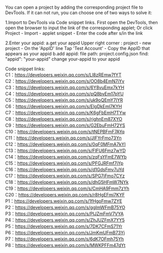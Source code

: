 You can open a project by adding the corresponding project file to DevTools.
If it can not run, you can choose one of two ways to solve it:

1.Import to DevTools via Code snippet links.
   First open the DevTools, then open the browser to input the link of the corresponding applet; Or click Project - Import - applet snippet - Enter the code after s/in the link

2.Enter your appid:
  a.get your appid
    Upper right corner : project - new  project - On the 'AppID' line Tap 'Test Account' - Copy the AppID that appears as your appid
  b.add appid:
    file path: 	project.config.json
    find:	"appid": "your-appid"  change your-appid to your appid

Code snippet links:  
C1：https://developers.weixin.qq.com/s/Ll8zREmw7fYT  
C2：https://developers.weixin.qq.com/s/OO8b4EmN7iYv  
C3：https://developers.weixin.qq.com/s/6Y8vuEmx7kYH  
C4：https://developers.weixin.qq.com/s/pQ8bvEm17pYU  
C5：https://developers.weixin.qq.com/s/uk9oQEmY7IYR  
C6：https://developers.weixin.qq.com/s/ElgDkEml7KYH  
C7：https://developers.weixin.qq.com/s/K6gFbEmH7TYw  
C8：https://developers.weixin.qq.com/s/rjghnEm87XYO  
C9：https://developers.weixin.qq.com/s/G2EbuFmH72YS  
C10：https://developers.weixin.qq.com/s/tNEPBFmF7AYq  
C11：https://developers.weixin.qq.com/s/JIFYrFmo73Yn  
C12：https://developers.weixin.qq.com/s/0qF0MFmA7kYI  
C13：https://developers.weixin.qq.com/s/FlFU6Fmz7wYD  
C14：https://developers.weixin.qq.com/s/zqFsYFmE7WYb  
C15：https://developers.weixin.qq.com/s/PFGJRFmf7jYp  
C16：https://developers.weixin.qq.com/s/d1GdsFmv7uYd  
C17：https://developers.weixin.qq.com/s/SPG7jFmo7CYz  
C18：https://developers.weixin.qq.com/s/dhG5HFmW7NYk  
C19：https://developers.weixin.qq.com/s/CmHA9Fmm7zYh  
C20：https://developers.weixin.qq.com/s/r8HgEFmi7KYF  
P1：https://developers.weixin.qq.com/s/1fHgoFmw7ZYE  
P2：https://developers.weixin.qq.com/s/ggImWFmB75YO  
P3：https://developers.weixin.qq.com/s/PlJZmFmV7VYA  
P4：https://developers.weixin.qq.com/s/ZhJUZFmX7YY5  
P5：https://developers.weixin.qq.com/s/7DK7CFmS71Yr  
P6：https://developers.weixin.qq.com/s/JmKmUFmB73Yj  
P7：https://developers.weixin.qq.com/s/6dK7OFmh75Yh  
P8：https://developers.weixin.qq.com/s/MWKPFFm47dYt  
